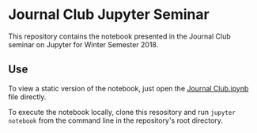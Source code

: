 # Journal Club Jupyter Seminar

This repository contains the notebook presented in the Journal Club seminar on Jupyter for Winter Semester 2018.

## Use

To view a static version of the notebook, just open the [Journal Club.ipynb](https://github.com/mdbloice/Journal-Club/blob/master/Journal%20Club.ipynb) file directly.

To execute the notebook locally, clone this resository and run `jupyter notebook` from the command line in the repository's root directory.

